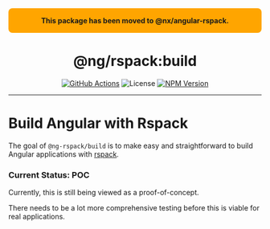 <div style="text-align: center;">

<div style="background-color: orange; padding: 1rem; border-radius: 0.5rem; font-weight: bold; margin-top: 1rem;">
This package has been moved to @nx/angular-rspack.
</div>

# @ng/rspack:build

[![GitHub Actions](https://github.com/nrwl/angular-rspack/actions/workflows/ci.yml/badge.svg)](https://github.com/nrwl/angular-rspack/actions/workflows/ci.yml)
![License](https://img.shields.io/badge/License-MIT-blue)
[![NPM Version](https://img.shields.io/npm/v/%40ng-rspack%2Fbuild?label=%40ng-rspack%2Fbuild)](https://www.npmjs.com/package/@ng-rspack/build)

</div>

<hr>

# Build Angular with Rspack

The goal of `@ng-rspack/build` is to make easy and straightforward to build Angular applications with [rspack](https://rspack.dev).

### Current Status: POC

Currently, this is still being viewed as a proof-of-concept.

There needs to be a lot more comprehensive testing before this is viable for real applications.
